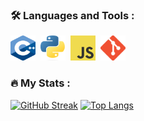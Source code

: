 ### :hammer_and_wrench: Languages and Tools :
<div>
    <img src="./img/C++.png" title="C++" alt="C++" width="40" height="40"/>&nbsp;
    <img src="./img/Py.png" title="Py" alt="Py" width="40" height="40"/>&nbsp;
    <img src="./img/JS.png" title="JS" alt="JS" width="40" height="40"/>&nbsp;
    <img src="./img/git.png" title="git" alt="git" width="40" height="40"/>&nbsp;
</div>

### :fire: My Stats :
[![GitHub Streak](http://github-readme-streak-stats.herokuapp.com?user=OukiLove&theme=dark&hide_border=true&background=#333333)](https://git.io/streak-stats)
[![Top Langs](https://github-readme-stats.vercel.app/api/top-langs/?username=OukiLove&layout=compact&theme=vision-friendly-dark&hide_border=true&background=#333333)](https://github.com/anuraghazra/github-readme-stats)